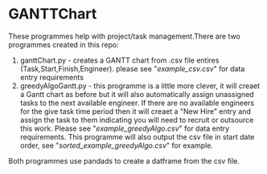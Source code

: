 # GANTTChart

These programmes help with project/task management.There are two programmes created in this repo:
1. ganttChart.py - creates a GANTT chart from .csv file entires (Task,Start,Finish,Engineer). please see "_example_csv.csv_" for data entry requirements
2. greedyAlgoGantt.py - this programme is a little more clever, it will creaet a Gantt chart as before but it will also automatically assign unassigned tasks to the next available engineer.
   If there are no available engineers for the give task time period then it will creaet a "New Hire" entry and assign the task to them indicating you will need to recruit or outsource this
   work. Please see "_example_greedyAlgo.csv_" for data entry requirements. This programme will also output the csv file in start date order, see "_sorted_example_greedyAlgo.csv_" for example.

Both programmes use pandads to create a datframe from the csv file.

